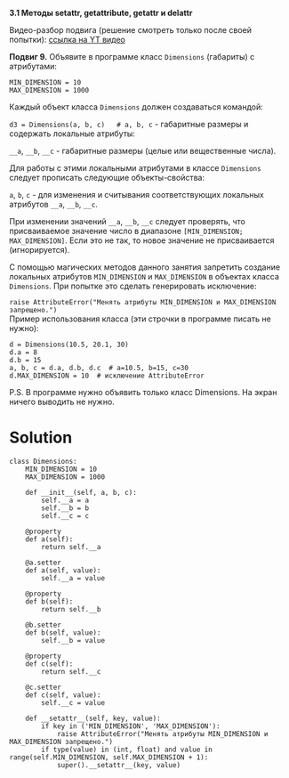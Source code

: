**3.1 Методы __setattr__, __getattribute__, __getattr__ и __delattr__**

Видео-разбор подвига (решение смотреть только после
своей попытки): [ссылка на YT видео](https://youtu.be/2iS8qnEK9to)

**Подвиг 9.** Объявите в программе класс `Dimensions` (габариты) с атрибутами:
```
MIN_DIMENSION = 10
MAX_DIMENSION = 1000
```
Каждый объект класса `Dimensions` должен создаваться командой:

`d3 = Dimensions(a, b, c)   # a, b, c` - габаритные размеры
и содержать локальные атрибуты:

`__a`, `__b`, `__c` - габаритные размеры (целые 
или вещественные числа).

Для работы с этими локальными атрибутами в 
классе `Dimensions` следует прописать следующие
объекты-свойства:

`a`, `b`, `c` - для изменения и считывания
соответствующих локальных атрибутов `__a`, `__b`, `__c`.

При изменении значений `__a`, `__b`, `__c` следует 
проверять, что присваиваемое значение число в 
диапазоне `[MIN_DIMENSION; MAX_DIMENSION]`. Если это 
не так, то новое значение не присваивается (игнорируется).

С помощью магических методов данного занятия запретить
создание локальных атрибутов `MIN_DIMENSION` и `MAX_DIMENSION`
в объектах класса `Dimensions`. При попытке это сделать
генерировать исключение:

`raise AttributeError("Менять атрибуты MIN_DIMENSION и MAX_DIMENSION запрещено.")`\
Пример использования класса  (эти строчки в программе писать не нужно):
```
d = Dimensions(10.5, 20.1, 30)
d.a = 8
d.b = 15
a, b, c = d.a, d.b, d.c  # a=10.5, b=15, c=30
d.MAX_DIMENSION = 10  # исключение AttributeError
```
P.S. В программе нужно объявить только класс Dimensions. На экран ничего выводить не нужно. 

# Solution

```
class Dimensions:
    MIN_DIMENSION = 10
    MAX_DIMENSION = 1000

    def __init__(self, a, b, c):
        self.__a = a
        self.__b = b
        self.__c = c

    @property
    def a(self):
        return self.__a

    @a.setter
    def a(self, value):
        self.__a = value

    @property
    def b(self):
        return self.__b

    @b.setter
    def b(self, value):
        self.__b = value

    @property
    def c(self):
        return self.__c

    @c.setter
    def c(self, value):
        self.__c = value

    def __setattr__(self, key, value):
        if key in ('MIN_DIMENSION', 'MAX_DIMENSION'):
            raise AttributeError("Менять атрибуты MIN_DIMENSION и MAX_DIMENSION запрещено.")
        if type(value) in (int, float) and value in range(self.MIN_DIMENSION, self.MAX_DIMENSION + 1):
            super().__setattr__(key, value)
```
